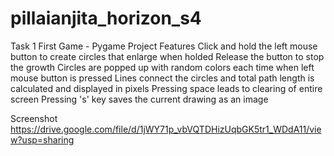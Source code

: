 # pillaianjita_horizon_s4
Task 1
First Game - Pygame Project
Features
Click and hold the left mouse button to create circles that enlarge when holded
Release the button to stop the growth
Circles are popped up with random colors each time when left mouse button is pressed
Lines connect the circles and total path length is calculated and displayed in pixels
Pressing space leads to clearing of entire screen
Pressing 's' key saves the current drawing as an image

Screenshot 
https://drive.google.com/file/d/1jWY71p_vbVQTDHizUqbGK5tr1_WDdA11/view?usp=sharing

